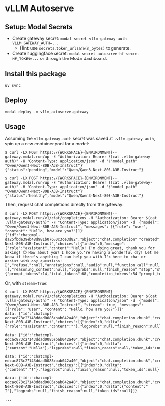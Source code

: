 vLLM Autoserve
=========

## Setup: Modal Secrets
- Create gateway secret: `modal secret vllm-gateway-auth VLLM_GATEWAY_AUTH=...`
  - Hint: use `secrets.token_urlsafe(n_bytes)` to generate.
- Create huggingface secret: `modal secret autoserve-hf-secret HF_TOKEN=...` or through the Modal dashboard.

## Install this package
```
uv sync
```

## Deploy
```
modal deploy -m vllm_autoserve.gateway
```

## Usage
Assuming the `vllm-gateway-auth` secret was saved at `.vllm-gateway-auth`, spin up a new container pool for a model:
```console
$ curl -LX POST https://{WORKSPACE}-{ENVIRONMENT}--gateway.modal.run/up -H "Authorization: Bearer $(cat .vllm-gateway-auth)" -H "Content-Type: application/json" -d '{"model_path": "Qwen/Qwen3-Next-80B-A3B-Instruct"}'
{"status":"pending","model":"Qwen/Qwen3-Next-80B-A3B-Instruct"}

$ curl -LX POST https://{WORKSPACE}-{ENVIRONMENT}--gateway.modal.run/up -H "Authorization: Bearer $(cat .vllm-gateway-auth)" -H "Content-Type: application/json" -d '{"model_path": "Qwen/Qwen3-Next-80B-A3B-Instruct"}'
{"status":"healthy","model":"Qwen/Qwen3-Next-80B-A3B-Instruct"}
```
Then, request chat completions directly from the gateway:
```console
$ curl -LX POST https://{WORKSPACE}-{ENVIRONMENT}--gateway.modal.run/v1/chat/completions -H "Authorization: Bearer $(cat .vllm-gateway-auth)" -H "Content-Type: application/json" -d '{"model": "Qwen/Qwen3-Next-80B-A3B-Instruct", "messages": [{"role": "user", "content": "Hello, how are you?"}]}'
{"id":"chatcmpl-da25fbde39eb48d981b07670c3ce3d82","object":"chat.completion","created":1760073333,"model":"Qwen/Qwen3-Next-80B-A3B-Instruct","choices":[{"index":0,"message":{"role":"assistant","content":"Hello! I'm doing great, thank you for asking! 😊 How about you? I hope you're having a wonderful day! Let me know if there's anything I can help you with—I'm here to chat or assist with any questions! 🌟","refusal":null,"annotations":null,"audio":null,"function_call":null,"tool_calls":[],"reasoning_content":null},"logprobs":null,"finish_reason":"stop","stop_reason":null,"token_ids":null}],"service_tier":null,"system_fingerprint":null,"usage":{"prompt_tokens":14,"total_tokens":68,"completion_tokens":54,"prompt_tokens_details":null},"prompt_logprobs":null,"prompt_token_ids":null,"kv_transfer_params":null}
```

Or, with `stream=True`:
```console
$ curl -LX POST https://{WORKSPACE}-{ENVIRONMENT}--gateway.modal.run/v1/chat/completions -H "Authorization: Bearer $(cat .vllm-gateway-auth)" -H "Content-Type: application/json" -d '{"model": "Qwen/Qwen3-Next-80B-A3B-Instruct", "stream": true, "messages": [{"role": "user", "content": "Hello, how are you?"}]}'
data: {"id":"chatcmpl-edcac873c27143ddad0085ebab042a40","object":"chat.completion.chunk","created":1760073516,"model":"Qwen/Qwen3-Next-80B-A3B-Instruct","choices":[{"index":0,"delta":{"role":"assistant","content":""},"logprobs":null,"finish_reason":null}],"prompt_token_ids":null}

data: {"id":"chatcmpl-edcac873c27143ddad0085ebab042a40","object":"chat.completion.chunk","created":1760073516,"model":"Qwen/Qwen3-Next-80B-A3B-Instruct","choices":[{"index":0,"delta":{"content":"Hello"},"logprobs":null,"finish_reason":null,"token_ids":null}]}

data: {"id":"chatcmpl-edcac873c27143ddad0085ebab042a40","object":"chat.completion.chunk","created":1760073516,"model":"Qwen/Qwen3-Next-80B-A3B-Instruct","choices":[{"index":0,"delta":{"content":"!"},"logprobs":null,"finish_reason":null,"token_ids":null}]}

data: {"id":"chatcmpl-edcac873c27143ddad0085ebab042a40","object":"chat.completion.chunk","created":1760073516,"model":"Qwen/Qwen3-Next-80B-A3B-Instruct","choices":[{"index":0,"delta":{"content":" I"},"logprobs":null,"finish_reason":null,"token_ids":null}]}

...
```
